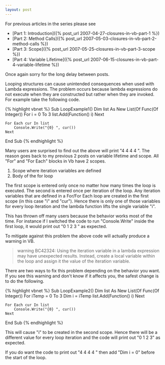 ```yaml
---
layout: post
---
```

For previous articles in the series please see

  * [Part 1: Introduction]({% post_url 2007-04-27-closures-in-vb-part-1 %})
  * [Part 2: Method Calls]({% post_url 2007-05-03-closures-in-vb-part-2-method-calls %})
  * [Part 3: Scope]({% post_url 2007-05-25-closures-in-vb-part-3-scope %})
  * [Part 4: Variable Lifetime]({% post_url 2007-06-15-closures-in-vb-part-4-variable-lifetime %})

Once again sorry for the long delay between posts.

Looping structures can cause unintended consequences when used with Lambda expressions.  The problem occurs because lambda expressions do not execute when they are constructed but rather when they are invoked.  For example take the following code.

{% highlight vbnet %}
Sub LoopExample1()
    Dim list As New List(Of Func(Of Integer))
    For i = 0 To 3
        list.Add(Function() i)
    Next

    For Each cur In list
        Console.Write("{0} ", cur())
    Next
End Sub
{% endhighlight %}

Many users are surprised to find out the above will print "4 4 4 4 ".  The reason goes back to my previous 2 posts on variable lifetime and scope.  All "For" and "For Each" blocks in Vb have 2 scopes.

  1. Scope where iteration variables are defined 
  2. Body of the for loop

The first scope is entered only once no matter how many times the loop is executed.  The second is entered once per iteration of the loop.  Any iteration variables that are defined in a For/For Each loop are created in the first scope (in this case "i" and "cur").  Hence there is only one of those variables for every loop iteration and the lambda function lifts the single variable "i".

This has thrown off many users because the behavior works most of the time.  For instance if I switched the code to run "Console.Write" inside the first loop, it would print out "0 1 2 3 " as expected.  

To mitigate against this problem the above code will actually produce a warning in VB.

> warning BC42324: Using the iteration variable in a lambda expression may have unexpected results.  Instead, create a local variable within the loop and assign it the value of the iteration variable.

There are two ways to fix this problem depending on the behavior you want.  If you see this warning and don't know if it affects you, the safest change is to do the following.

{% highlight vbnet %}
Sub LoopExample2()
    Dim list As New List(Of Func(Of Integer))
    For iTemp = 0 To 3
        Dim i = iTemp
        list.Add(Function() i)
    Next

    For Each cur In list
        Console.Write("{0} ", cur())
    Next
End Sub
{% endhighlight %}

This will cause "i" to be created in the second scope.  Hence there will be a different value for every loop iteration and the code will print out "0 1 2 3" as expected.

If you do want the code to print out "4 4 4 4 " then add "Dim i = 0" before the start of the loop.

